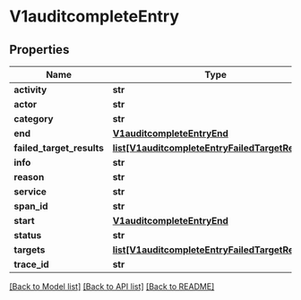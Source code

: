 # V1auditcompleteEntry

## Properties
Name | Type | Description | Notes
------------ | ------------- | ------------- | -------------
**activity** | **str** |  | [optional] 
**actor** | **str** |  | [optional] 
**category** | **str** |  | [optional] 
**end** | [**V1auditcompleteEntryEnd**](V1auditcompleteEntryEnd.md) |  | [optional] 
**failed_target_results** | [**list[V1auditcompleteEntryFailedTargetResults]**](V1auditcompleteEntryFailedTargetResults.md) |  | [optional] 
**info** | **str** |  | [optional] 
**reason** | **str** |  | [optional] 
**service** | **str** |  | [optional] 
**span_id** | **str** |  | [optional] 
**start** | [**V1auditcompleteEntryEnd**](V1auditcompleteEntryEnd.md) |  | [optional] 
**status** | **str** |  | [optional] 
**targets** | [**list[V1auditcompleteEntryFailedTargetResults]**](V1auditcompleteEntryFailedTargetResults.md) |  | [optional] 
**trace_id** | **str** |  | [optional] 

[[Back to Model list]](../README.md#documentation-for-models) [[Back to API list]](../README.md#documentation-for-api-endpoints) [[Back to README]](../README.md)

